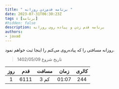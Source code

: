```yaml
---
title: " برنامه قدم‌زدن روزانه "
date: 2023-07-31T06:30:23Z
tags : [برنامه]
#hidden: false
description: برنامه قدم زدن و پیادە روی روزانه
authors:
- javad
---
```



روزانه مسافتی را که پیادە‌روی می‌کنم را اینجا ثبت خواهم نمود.
> تاریخ شروع  1402/05/09  

| روز | قدم |مسافت | زمان | کالری |
| :----: |  :----: |  :----: | :----: | :----: |
| 1 | 6111 | 3 کم  | 01:07 | 244 |
